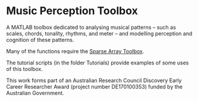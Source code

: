 # Music Perception Toolbox

A MATLAB toolbox dedicated to analysing musical patterns – such as scales, chords, tonality, rhythms, and meter – and modelling perception and cognition of these patterns.

Many of the functions require the [Sparse Array Toolbox](https://github.com/andymilne/Sparse-Array-Toolbox).

The tutorial scripts (in the folder Tutorials) provide examples of some uses of this toolbox.

This work forms part of an Australian Research Council Discovery Early Career Researcher Award (project number DE170100353) funded by the Australian Government. 
